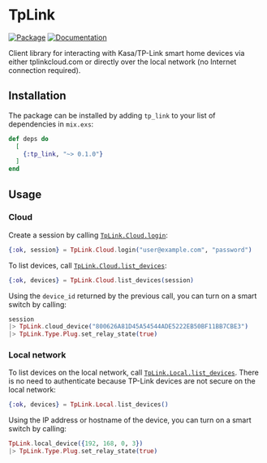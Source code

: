 # TpLink

[![Package](https://img.shields.io/badge/-Package-important)](https://hex.pm/packages/tp_link) [![Documentation](https://img.shields.io/badge/-Documentation-blueviolet)](https://hexdocs.pm/tp_link)

Client library for interacting with Kasa/TP-Link smart home devices via either tplinkcloud.com or
directly over the local network (no Internet connection required).

## Installation

The package can be installed by adding `tp_link` to your list of dependencies in `mix.exs`:

```elixir
def deps do
  [
    {:tp_link, "~> 0.1.0"}
  ]
end
```

## Usage

### Cloud

Create a session by calling [`TpLink.Cloud.login`](https://hexdocs.pm/tp_link/TpLink.Cloud.html#login/2):

```elixir
{:ok, session} = TpLink.Cloud.login("user@example.com", "password")
```

To list devices, call [`TpLink.Cloud.list_devices`](https://hexdocs.pm/tp_link/TpLink.Cloud.html#list_devices/1):

```elixir
{:ok, devices} = TpLink.Cloud.list_devices(session)
```

Using the `device_id` returned by the previous call, you can turn on a smart switch by calling:

```elixir
session
|> TpLink.cloud_device("800626A81D45A54544ADE5222EB50BF11BB7CBE3")
|> TpLink.Type.Plug.set_relay_state(true)
```

### Local network

To list devices on the local network, call [`TpLink.Local.list_devices`](https://hexdocs.pm/tp_link/TpLink.Local.html#list_devices/1). There is no need to authenticate because TP-Link devices are not secure on the local network:

```elixir
{:ok, devices} = TpLink.Local.list_devices()
```

Using the IP address or hostname of the device, you can turn on a smart switch by calling:

```elixir
TpLink.local_device({192, 168, 0, 3})
|> TpLink.Type.Plug.set_relay_state(true)
```
